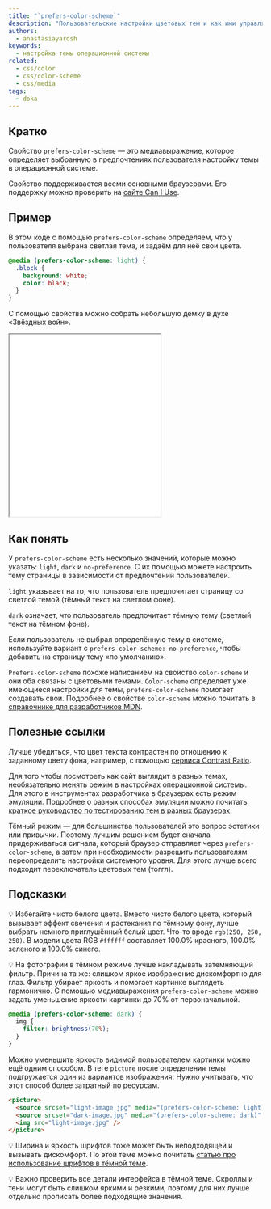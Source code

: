 ```yaml
---
title: "`prefers-color-scheme`"
description: "Пользовательские настройки цветовых тем и как ими управлять."
authors:
  - anastasiayarosh
keywords:
  - настройка темы операционной системы
related:
  - css/color
  - css/color-scheme
  - css/media
tags:
  - doka
---
```


## Кратко

Свойство `prefers-color-scheme` — это медиавыражение, которое определяет выбранную в предпочтениях пользователя настройку темы в операционной системе.

Свойство поддерживается всеми основными браузерами. Его поддержку можно проверить на [сайте Can I Use](https://caniuse.com/?search=prefers-color-scheme).

## Пример

В этом коде с помощью `prefers-color-scheme` определяем, что у пользователя выбрана светлая тема, и задаём для неё свои цвета.

```css
@media (prefers-color-scheme: light) {
  .block {
    background: white;
    color: black;
  }
}
```

С помощью свойства можно собрать небольшую демку в духе «Звёздных войн».

<iframe title="Переключатель темы" src="demos/basic/" height="360"></iframe>

## Как понять

У `prefers-color-scheme` есть несколько значений, которые можно указать: `light`, `dark` и `no-preference`. С их помощью можете настроить тему страницы в зависимости от предпочтений пользователей.

`light` указывает на то, что пользователь предпочитает страницу со светлой темой (тёмный текст на светлом фоне).

`dark` означает, что пользователь предпочитает тёмную тему (светлый текст на тёмном фоне).

Если пользователь не выбрал определённую тему в системе, используйте вариант с `prefers-color-scheme: no-preference`, чтобы добавить на страницу тему «по умолчанию».

`Prefers-color-scheme` похоже написанием на свойство `color-scheme` и они оба связаны с цветовыми темами. `Color-scheme` определяет уже имеющиеся настройки для темы, `prefers-color-scheme` помогает создавать свои. Подробнее о свойстве `color-scheme` можно почитать в [справочнике для разработчиков MDN](https://developer.mozilla.org/en-US/docs/Web/CSS/color-scheme).

## Полезные ссылки

Лучше убедиться, что цвет текста контрастен по отношению к заданному цвету фона, например, с помощью [сервиса Contrast Ratio](https://contrast-ratio.com/).

Для того чтобы посмотреть как сайт выглядит в разных темах, необязательно менять режим в настройках операционной системы. Для этого в инструментах разработчика в браузерах есть режим эмуляции. Подробнее о разных способах эмуляции можно почитать [краткое руководство по тестированию тем в разных браузерах](https://devtoolstips.org/tips/en/emulate-color-schemes/).

Тёмный режим — для большинства пользователей это вопрос эстетики или привычки. Поэтому лучшим решением будет сначала придерживаться сигнала, который браузер отправляет через `prefers-color-scheme`, а затем при необходимости разрешить пользователям переопределить настройки системного уровня. Для этого лучше всего подходит переключатель цветовых тем (тоггл).

## Подсказки

💡 Избегайте чисто белого цвета. Вместо чисто белого цвета, который вызывает эффект свечения и растекания по тёмному фону, лучше выбрать немного приглушённый белый цвет. Что-то вроде `rgb(250, 250, 250)`. В модели цвета RGB `#ffffff` составляет 100.0% красного, 100.0% зеленого и 100.0% синего.

💡 На фотографии в тёмном режиме лучше накладывать затемняющий фильтр. Причина та же: слишком яркое изображение дискомфортно для глаз. Фильтр убирает яркость и помогает картинке выглядеть гармонично. С помощью медиавыражения `prefers-color-scheme` можно задать уменьшение яркости картинки до 70% от первоначальной.

```css
@media (prefers-color-scheme: dark) {
  img {
    filter: brightness(70%);
  }
}
```
Можно уменьшить яркость видимой пользователем картинки можно ещё одним способом. В теге `picture` после определения темы подгружается один из вариантов изображения. Нужно учитывать, что этот способ более затратный по ресурсам.

```html
<picture>
  <source srcset="light-image.jpg" media="(prefers-color-scheme: light)" />
  <source srcset="dark-image.jpg" media="(prefers-color-scheme: dark)" />
  <img src="light-image.jpg" />
</picture>
```

💡 Ширина и яркость шрифтов тоже может быть неподходящей и вызывать дискомфорт. По этой теме можно почитать [статью про использование шрифтов в тёмной теме](https://css-tricks.com/dark-mode-and-variable-fonts/).

💡 Важно проверить все детали интерфейса в тёмной теме. Скроллы и тени могут быть слишком яркими и резкими, поэтому для них лучше отдельно прописать более подходящие значения.

